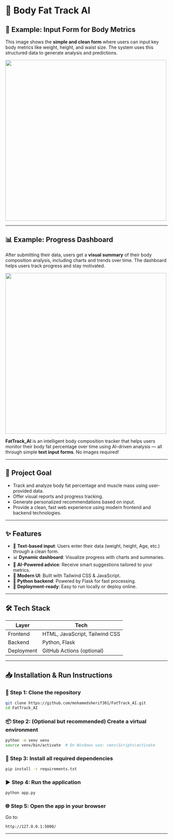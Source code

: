 
# 🧠 Body Fat Track AI

## 🧾 Example: Input Form for Body Metrics  
This image shows the **simple and clean form** where users can input key body metrics like weight, height, and waist size. The system uses this structured data to generate analysis and predictions.

<img src="https://github.com/mohamedsherif301/FatTrack_AI/blob/main/Images/EnterDetails.png" width="500"/>

---

## 📊 Example: Progress Dashboard  
After submitting their data, users get a **visual summary** of their body composition analysis, including charts and trends over time. The dashboard helps users track progress and stay motivated.

<img src="https://github.com/mohamedsherif301/FatTrack_AI/blob/main/Images/ResultFatBady.png" width="500"/>


**FatTrack_AI** is an intelligent body composition tracker that helps users monitor their body fat percentage over time using AI-driven analysis — all through simple **text input forms**. No images required!

---

## 🚀 Project Goal

- Track and analyze body fat percentage and muscle mass using user-provided data.
- Offer visual reports and progress tracking.
- Generate personalized recommendations based on input.
- Provide a clean, fast web experience using modern frontend and backend technologies.

---

## ✨ Features

- 📝 **Text-based input**: Users enter their data (weight, height, Age, etc.) through a clean form.
- 📊 **Dynamic dashboard**: Visualize progress with charts and summaries.
- 🤖 **AI-Powered advice**: Receive smart suggestions tailored to your metrics.
- 🎨 **Modern UI**: Built with Tailwind CSS & JavaScript.
- 🐍 **Python backend**: Powered by Flask for fast processing.
- 🚀 **Deployment-ready**: Easy to run locally or deploy online.

---

## 🛠️ Tech Stack

| Layer           | Tech                             |
|-----------------|----------------------------------|
| Frontend        | HTML, JavaScript, Tailwind CSS   |
| Backend         | Python, Flask                    |
| Deployment      | GitHub Actions (optional) |

------

## 📥 Installation & Run Instructions

### 🔗 Step 1: Clone the repository

```bash
git clone https://github.com/mohamedsherif301/FatTrack_AI.git
cd FatTrack_AI
```

### 📦 Step 2: (Optional but recommended) Create a virtual environment

```bash
python -m venv venv
source venv/bin/activate  # On Windows use: venv\Scripts\activate
```

### 🔧 Step 3: Install all required dependencies

```bash
pip install -r requirements.txt
```

### ▶️ Step 4: Run the application

```bash
python app.py
```

### 🌐 Step 5: Open the app in your browser

Go to:

```
http://127.0.0.1:5000/
```

---




